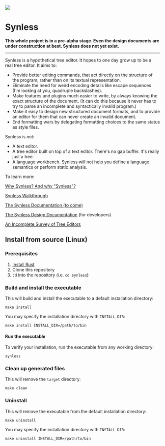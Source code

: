 ![](https://github.com/justinpombrio/synless/workflows/Tests/badge.svg)

# Synless

**This whole project is in a pre-alpha stage. Even the design
  documents are under construction at best. Synless does not yet
  exist.**

------

Synless is a hypothetical tree editor. It hopes to one day grow up to
be a real tree editor. It aims to:

- Provide better editing commands, that act directly on the structure of the program, rather than on
  its textual representation.
- Eliminate the need for weird encoding details like escape sequences (I'm looking at you, quadruple
  backslashes).
- Make features and plugins much easier to write, by always knowing the exact structure of the
  document. (It can do this because it never has to try to parse an incomplete and syntactically
  invalid program.)
- Make it easy to design new structured document formats, and to provide an editor for them that can
  never create an invalid document.
- End formatting wars by delegating formatting choices to the same status as style files.

Synless is not:

- A text editor.
- A tree editor built on top of a text editor. There's no
  gap buffer. It's really just a tree.
- A language workbench. Synless will not help you define a language
  semantics or perform static analysis.

To learn more:

[Why Synless? And why "Synless"?](doc/why.md)

[Synless Walkthrough](doc/walkthrough.md)

[The Synless Documentation (to come)](doc/readme.md)

[The Synless Design Documentation](doc/design.md) (for developers)

[An Incomplete Survey of Tree Editors](doc/survey.md)

## Install from source (Linux)

### Prerequisites

1. [Install Rust](https://www.rust-lang.org/tools/install)
2. Clone this repository
3. `cd` into the repository (i.e. `cd synless`)

### Build and install the executable

This will build and install the executable to a default installation directory:

    make install

You may specify the installation directory with `INSTALL_DIR`:

    make install INSTALL_DIR=/path/to/bin

#### Run the executable

To verify your installation, run the executable from any working directory:

    synless

### Clean up generated files

This will remove the `target` directory:

    make clean

### Uninstall

This will remove the executable from the default installation directory:

    make uninstall

You may specify the installation directory with `INSTALL_DIR`:
  
    make uninstall INSTALL_DIR=/path/to/bin
